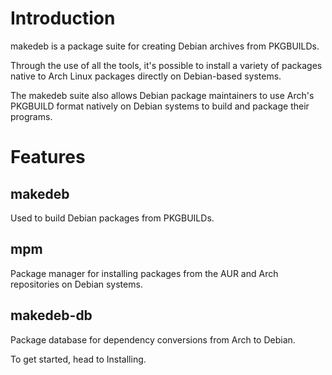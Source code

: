 # Introduction
makedeb is a package suite for creating Debian archives from PKGBUILDs.

Through the use of all the tools, it's possible to install a variety of packages native to Arch Linux packages directly on Debian-based systems.

The makedeb suite also allows Debian package maintainers to use Arch's PKGBUILD format natively on Debian systems to build and package their programs.

# Features

## makedeb
Used to build Debian packages from PKGBUILDs.

## mpm
Package manager for installing packages from the AUR and Arch repositories on Debian systems.

## makedeb-db
Package database for dependency conversions from Arch to Debian.

To get started, head to Installing.
